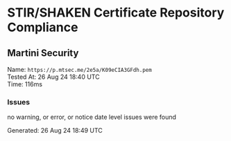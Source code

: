 # STIR/SHAKEN Certificate Repository Compliance

## Martini Security

Name: `https://p.mtsec.me/2e5a/K09eCIA3GFdh.pem`\
Tested At: 26 Aug 24 18:40 UTC\
Time: 116ms

### Issues

no warning, or error, or notice date level issues were found

Generated: 26 Aug 24 18:49 UTC